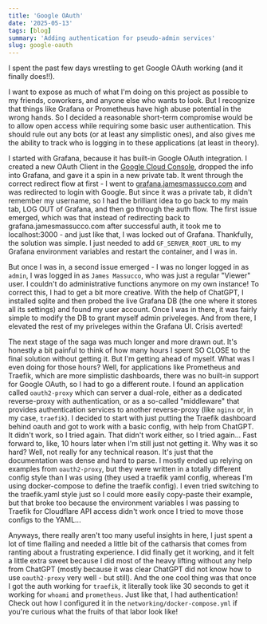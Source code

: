 ```yaml
---
title: 'Google OAuth'
date: '2025-05-13'
tags: [blog]
summary: 'Adding authentication for pseudo-admin services'
slug: google-oauth
---
```


I spent the past few days wrestling to get Google OAuth working (and it finally does!!).

I want to expose as much of what I'm doing on this project as possible to my friends, coworkers, and anyone else who wants to look. But I recognize that things like Grafana or Prometheus have high abuse potential in the wrong hands. So I decided a reasonable short-term compromise would be to allow open access while requiring some basic user authentication. This should rule out any bots (or at least any simplistic ones), and also gives me the ability to track who is logging in to these applications (at least in theory).

I started with Grafana, because it has built-in Google OAuth integration. I created a new OAuth Client in the
[Google Cloud Console](https://console.cloud.google.com/), dropped the info into Grafana, and gave it a spin in a new private tab. It went through the correct redirect flow at first - I went to [grafana.jamesmassucco.com](https://grafana.jamesmassucco.com) and was redirected to login with Google. But since it was a private tab, it didn't remember my username, so I had the brilliant idea to go back to my main tab, LOG OUT of Grafana, and then go through the auth flow. The first issue emerged, which was that instead of redirecting back to grafana.jamesmassucco.com after successful auth, it took me to localhost:3000 - and just like that, I was locked out of Grafana. Thankfully, the solution was simple. I just needed to add `GF_SERVER_ROOT_URL` to my Grafana environment variables and restart the container, and I was in.

But once I was in, a second issue emerged - I was no longer logged in as `admin`, I was logged in as `James Massucco`, who was just a regular "Viewer" user. I couldn't do administrative functions anymore on my own instance! To correct this, I had to get a bit more creative. With the help of ChatGPT, I installed sqlite and then probed the live Grafana DB (the one where it stores all its settings) and found my user account. Once I was in there, it was fairly simple to modify the DB to grant myself admin priveleges. And from there, I elevated the rest of my priveleges within the Grafana UI. Crisis averted!

The next stage of the saga was much longer and more drawn out. It's honestly a bit painful to think of how many hours I spent SO CLOSE to the final solution without getting it. But I'm getting ahead of myself. What was I even doing for those hours? Well, for applications like Prometheus and Traefik, which are more simplistic dashboards, there was no built-in support for Google OAuth, so I had to go a different route. I found an application called `oauth2-proxy` which can server a dual-role, either as a dedicated reverse-proxy with authentication, or as a so-called "middleware" that provides authentication services to another reverse-proxy (like `nginx` or, in my case, `traefik`). I decided to start with just putting the Traefik dashboard behind oauth and got to work with a basic config, with help from ChatGPT. It didn't work, so I tried again. That didn't work either, so I tried again... Fast forward to, like, 10 hours later when I'm still just not getting it. Why was it so hard? Well, not really for any technical reason. It's just that the documentation was dense and hard to parse. I mostly ended up relying on examples from `oauth2-proxy`, but they were written in a totally different config style than I was using (they used a traefik yaml config, whereas I'm using docker-compose to define the traefik config). I even tried switching to the traefik.yaml style just so I could more easily copy-paste their example, but that broke too because the environment variables I was passing to Traefik for Cloudflare API access didn't work once I tried to move those configs to the YAML...

Anyways, there really aren't too many useful insights in here, I just spent a lot of time flailing and needed a little bit of the catharsis that comes from ranting about a frustrating experience. I did finally get it working, and it felt a little extra sweet because I did most of the heavy lifting without any help from ChatGPT (mostly because it was clear ChatGPT did not know how to use `oauth2-proxy` very well - but still). And the one cool thing was that once I got the auth working for `traefik`, it literally took like 30 seconds to get it working for `whoami` and `prometheus`. Just like that, I had authentication! Check out how I configured it in the `networking/docker-compose.yml` if you're curious what the fruits of that labor look like!
